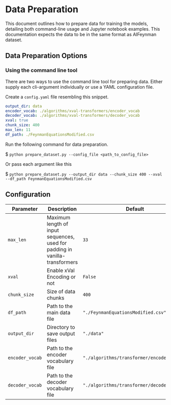 # Data Preparation

This document outlines how to prepare data for training the models, detailing both command-line usage and Jupyter notebook examples. This documentation expects the data to be in the same format as AIFeynman dataset.

## Data Preparation Options

### Using the command line tool
There are two ways to use the command line tool for preparing data. Either supply each cli-argument individually or use a YAML configuration file.

Create a `config.yaml` file resembling this snippet.

```yaml
output_dir: data
encoder_vocab: ./algorithms/xval-transformers/encoder_vocab
decoder_vocab: ./algorithms/xval-transformers/decoder_vocab
xval: true
chunk_size: 400
max_len: 11
df_path: ./FeynmanEquationsModified.csv
```


Run the following command for data preparation.

$ `python prepare_dataset.py --config_file <path_to_config_file>`

Or pass each argument like this

$ `python prepare_dataset.py --output_dir data --chunk_size 400 --xval --df_path FeynmanEquationsModified.csv`


## Configuration

| Parameter       | Description                                   | Default                                 |
|-----------------|-----------------------------------------------|-----------------------------------------|
| `max_len`       | Maximum length of input sequences, used for padding in vanilla-transformers             | `33`                                    |
| `xval`          | Enable xVal Encoding or not                  | `False`                                  |
| `chunk_size`    | Size of data chunks                          | `400`                                   |
| `df_path`       | Path to the main data file                   | `"./FeynmanEquationsModified.csv"`      |
| `output_dir`    | Directory to save output files               | `"./data"`                              |
| `encoder_vocab` | Path to the encoder vocabulary file          | `"./algorithms/transformer/encoder_vocab"`                     |
| `decoder_vocab` | Path to the decoder vocabulary file          | `"./algorithms/transformer/decoder_vocab"` |
